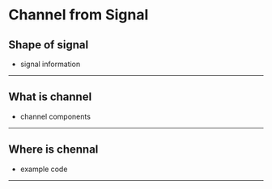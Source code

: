 # Channel from Signal

## Shape of signal

* signal information

---

## What is channel

* channel components

---
## Where is chennal

* example code

---